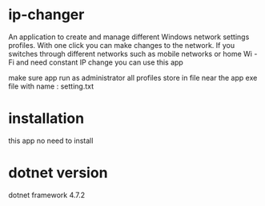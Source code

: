 # ip-changer
An application to create and manage different Windows network settings profiles. With one click you can make changes to the network. If you switches through different networks such as mobile networks or home Wi -Fi and need constant IP change you can use this app

make sure app run as administrator
all profiles store in file near the app exe file with name : setting.txt

# installation
this app no need to install

# dotnet version
dotnet framework 4.7.2

